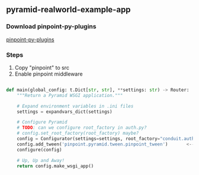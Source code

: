 ## pyramid-realworld-example-app

### Download pinpoint-py-plugins

[pinpoint-py-plugins](https://github.com/pinpoint-apm/pinpoint-c-agent/releases/download/v0.4.0/pinpoint-py-v0.4.0.zip)

### Steps
1. Copy "pinpoint" to src
2. Enable  pinpoint middleware 

``` python 

def main(global_config: t.Dict[str, str], **settings: str) -> Router:
    """Return a Pyramid WSGI application."""

    # Expand environment variables in .ini files
    settings = expandvars_dict(settings)

    # Configure Pyramid
    # TODO: can we configure root_factory in auth.py?
    # config.set_root_factory(root_factory) maybe?
    config = Configurator(settings=settings, root_factory="conduit.auth.RootFactory")
    config.add_tween('pinpoint.pyramid.tween.pinpoint_tween')       <---------------- pinpoint-middleware
    configure(config)

    # Up, Up and Away!
    return config.make_wsgi_app()

```
